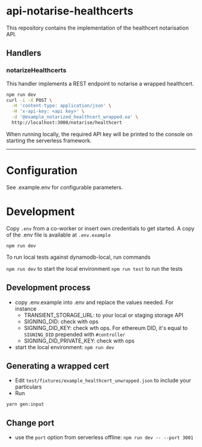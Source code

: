 # api-notarise-healthcerts

This repository contains the implementation of the healthcert notarisation API.

## Handlers

### notarizeHealthcerts

This handler implements a REST endpoint to notarise a wrapped healthcert.

```sh
npm run dev
curl -i -X POST \
  -H 'content-type: application/json' \
  -H 'x-api-key: <api key>' \
  -d '@example_notarized_healthcert_wrapped.oa' \
  http://localhost:3000/notarise/healthcert
```

When running locally, the required API key will be printed to the console on starting the serverless framework.

---

# Configuration

See .example.env for configurable parameters.

# Development

Copy `.env` from a co-worker or insert own credentials to get started. A copy of the .env file is available at `.env.example`

```
npm run dev
```

To run local tests against dynamodb-local, run commands

`npm run dev` to start the local environment
`npm run test` to run the tests

## Development process

- copy .env.example into .env and replace the values needed. For instance
  - TRANSIENT_STORAGE_URL: to your local or staging storage API
  - SIGNING_DID: check with ops
  - SIGNING_DID_KEY: check wth ops. For ethereum DID, it's equal to `SIGNING_DID` prepended with `#controller`
  - SIGNING_DID_PRIVATE_KEY: check with ops
- start the local environment: `npm run dev`

## Generating a wrapped cert
- Edit `test/fixtures/example_healthcert_unwrapped.json` to include your particulars
- Run
```
yarn gen:input
```

## Change port

- use the `port` option from serverless offline: `npm run dev -- --port 3001`
